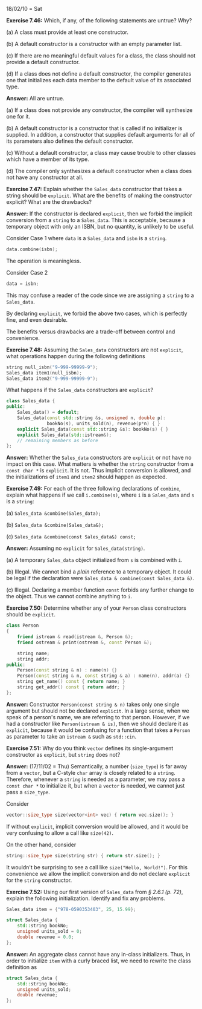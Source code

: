 18/02/10 = Sat

**Exercise 7.46:** Which, if any, of the following statements are untrue? Why?

(a) A class must provide at least one constructor.

(b) A default constructor is a constructor with an empty parameter list.

(c) If there are no meaningful default values for a class, the class should not provide a default constructor.

(d) If a class does not define a default constructor, the compiler generates one that initializes each data member to the default value of its associated type.

**Answer:** All are untrue.

(a) If a class does not provide any constructor, the compiler will synthesize one for it.

(b) A default constructor is a constructor that is called if no initializer is supplied. In addition, a constructor that supplies default arguments for all of its parameters also defines the default constructor.

(c) Without a default constructor, a class may cause trouble to other classes which have a member of its type.

(d) The compiler only synthesizes a default constructor when a class does not have any constructor at all.

**Exercise 7.47:** Explain whether the `Sales_data` constructor that takes a string should be `explicit`. What are the benefits of making the constructor explicit? What are the drawbacks?

**Answer:** If the constructor is declared `explicit`, then we forbid the implicit conversion from a `string` to a `Sales_data`. This is acceptable, because a temporary object with only an ISBN, but no quantity, is unlikely to be useful.

Consider Case 1 where `data` is a `Sales_data` and `isbn` is a `string`.

```c++
data.combine(isbn);
```

The operation is meaningless.

Consider Case 2

```c++
data = isbn;
```

This may confuse a reader of the code since we are assigning a `string` to a `Sales_data`.

By declaring `explicit`, we forbid the above two cases, which is perfectly fine, and even desirable.

The benefits versus drawbacks are a trade-off between control and convenience.

**Exercise 7.48:** Assuming the `Sales_data` constructors are not `explicit`, what operations happen during the following definitions

```c++
string null_isbn("9-999-99999-9");
Sales_data item1(null_isbn);
Sales_data item2("9-999-99999-9");
```

What happens if the `Sales_data` constructors are `explicit`?

```c++
class Sales_data {
public:
    Sales_data() = default;
    Sales_data(const std::string &s, unsigned n, double p):
               bookNo(s), units_sold(n), revenue(p*n) { }
    explicit Sales_data(const std::string &s): bookNo(s) { }
    explicit Sales_data(std::istream&);
    // remaining members as before
};
```

**Answer:** Whether the `Sales_data` constructors are `explicit` or not have no impact on this case. What matters is whether the `string` constructor from a `const char *` is `explicit`. It is not. Thus implicit conversion is allowed, and the initializations of `item1` and `item2` should happen as expected.

**Exercise 7.49:** For each of the three following declarations of `combine`, explain what happens if we call `i.combine(s)`, where `i` is a `Sales_data` and `s` is a `string`:

(a) `Sales_data &combine(Sales_data);`

(b) `Sales_data &combine(Sales_data&);`

(c) `Sales_data &combine(const Sales_data&) const;`

**Answer:** Assuming no `explicit` for `Sales_data(string)`.

(a) A temporary `Sales_data` object initialized from `s` is combined with `i`.

(b) Illegal. We cannot bind a *plain* reference to a temporary object. It could be legal if the declaration were `Sales_data & combine(const Sales_data &)`.

(c) Illegal. Declaring a member function `const` forbids any further change to the object. Thus we cannot combine anything to `i`.

**Exercise 7.50:** Determine whether any of your `Person` class constructors should be `explicit`.

```c++
class Person
{
	friend istream & read(istream &, Person &);
	friend ostream & print(ostream &, const Person &);

	string name;
	string addr;
public:
	Person(const string & n) : name(n) {}
	Person(const string & n, const string & a) : name(n), addr(a) {}
	string get_name() const { return name; }
	string get_addr() const { return addr; }
};
```

**Answer:** Constructor `Person(const string & n)` takes only one single argument but should not be declared `explicit`. In a large sense, when we speak of a person's name, we are referring to that person. However, if we had a constructor like `Person(istream & is)`, then we should declare it as `explicit`, because it would be confusing for a function that takes a `Person` as parameter to take an `istream &` such as `std::cin`.

**Exercise 7.51:** Why do you think `vector` defines its single-argument constructor as `explicit`, but `string` does not?

**Answer:** (17/11/02 = Thu) Semantically, a number (`size_type`) is far away from a `vector`, but a C-style `char` array is closely related to a `string`. Therefore, whenever a `string` is needed as a parameter, we may pass a `const char *` to initialize it, but when a `vector` is needed, we cannot just pass a `size_type`.

Consider

```c++
vector::size_type size(vector<int> vec) { return vec.size(); }
```

If without `explicit`, implicit conversion would be allowed, and it would be very confusing to allow a call like `size(42)`.

On the other hand, consider

```c++
string::size_type size(string str) { return str.size(); }
```

It wouldn't be surprising to see a call like `size("Hello, World!")`. For this convenience we allow the implicit conversion and do not declare `explicit` for the `string` constructor.

**Exercise 7.52:** Using our first version of `Sales_data` from *§ 2.6.1 (p. 72)*, explain the following initialization. Identify and fix any problems.

```c++
Sales_data item = {"978-0590353403", 25, 15.99};
```

```c++
struct Sales_data {
    std::string bookNo;
    unsigned units_sold = 0;
    double revenue = 0.0;
};
```

**Answer:** An aggregate class cannot have any in-class initializers. Thus, in order to initialize `item` with a curly braced list, we need to rewrite the class definition as

```c++
struct Sales_data {
	std::string bookNo;
    unsigned units_sold;
    double revenue;
};
```

